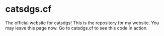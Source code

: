 # catsdgs.cf
The official website for catsdgs!
This is the repository for my website. You may leave this page now. Go to catsdgs.cf to see this code in action.
